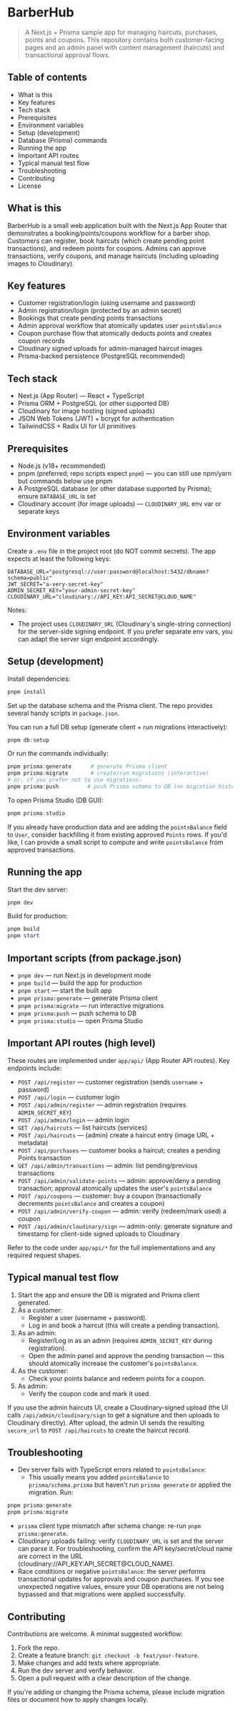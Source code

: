 # BarberHub

> A Next.js + Prisma sample app for managing haircuts, purchases, points and coupons. This repository contains both customer-facing pages and an admin panel with content management (haircuts) and transactional approval flows.

## Table of contents
- What is this
- Key features
- Tech stack
- Prerequisites
- Environment variables
- Setup (development)
- Database (Prisma) commands
- Running the app
- Important API routes
- Typical manual test flow
- Troubleshooting
- Contributing
- License

## What is this

BarberHub is a small web application built with the Next.js App Router that demonstrates a booking/points/coupons workflow for a barber shop. Customers can register, book haircuts (which create pending point transactions), and redeem points for coupons. Admins can approve transactions, verify coupons, and manage haircuts (including uploading images to Cloudinary).

## Key features

- Customer registration/login (using username and password)
- Admin registration/login (protected by an admin secret)
- Bookings that create pending points transactions
- Admin approval workflow that atomically updates user `pointsBalance`
- Coupon purchase flow that atomically deducts points and creates coupon records
- Cloudinary signed uploads for admin-managed haircut images
- Prisma-backed persistence (PostgreSQL recommended)

## Tech stack

- Next.js (App Router) — React + TypeScript
- Prisma ORM + PostgreSQL (or other supported DB)
- Cloudinary for image hosting (signed uploads)
- JSON Web Tokens (JWT) + bcrypt for authentication
- TailwindCSS + Radix UI for UI primitives

## Prerequisites

- Node.js (v18+ recommended)
- pnpm (preferred; repo scripts expect `pnpm`) — you can still use npm/yarn but commands below use pnpm
- A PostgreSQL database (or other database supported by Prisma); ensure `DATABASE_URL` is set
- Cloudinary account (for image uploads) — `CLOUDINARY_URL` env var or separate keys

## Environment variables

Create a `.env` file in the project root (do NOT commit secrets). The app expects at least the following keys:

```
DATABASE_URL="postgresql://user:password@localhost:5432/dbname?schema=public"
JWT_SECRET="a-very-secret-key"
ADMIN_SECRET_KEY="your-admin-secret-key"
CLOUDINARY_URL="cloudinary://API_KEY:API_SECRET@CLOUD_NAME"
```

Notes:
- The project uses `CLOUDINARY_URL` (Cloudinary's single-string connection) for the server-side signing endpoint. If you prefer separate env vars, you can adapt the server sign endpoint accordingly.

## Setup (development)

Install dependencies:

```powershell
pnpm install
```

Set up the database schema and the Prisma client. The repo provides several handy scripts in `package.json`.

You can run a full DB setup (generate client + run migrations interactively):

```powershell
pnpm db:setup
```

Or run the commands individually:

```powershell
pnpm prisma:generate      # generate Prisma client
pnpm prisma:migrate       # create/run migrations (interactive)
# or, if you prefer not to use migrations:
pnpm prisma:push         # push Prisma schema to DB (no migration history)
```

To open Prisma Studio (DB GUI):

```powershell
pnpm prisma:studio
```

If you already have production data and are adding the `pointsBalance` field to `User`, consider backfilling it from existing approved `Points` rows. If you'd like, I can provide a small script to compute and write `pointsBalance` from approved transactions.

## Running the app

Start the dev server:

```powershell
pnpm dev
```

Build for production:

```powershell
pnpm build
pnpm start
```

## Important scripts (from package.json)

- `pnpm dev` — run Next.js in development mode
- `pnpm build` — build the app for production
- `pnpm start` — start the built app
- `pnpm prisma:generate` — generate Prisma client
- `pnpm prisma:migrate` — run interactive migrations
- `pnpm prisma:push` — push schema to DB
- `pnpm prisma:studio` — open Prisma Studio

## Important API routes (high level)

These routes are implemented under `app/api/` (App Router API routes). Key endpoints include:

- `POST /api/register` — customer registration (sends `username` + password)
- `POST /api/login` — customer login
- `POST /api/admin/register` — admin registration (requires `ADMIN_SECRET_KEY`)
- `POST /api/admin/login` — admin login
- `GET /api/haircuts` — list haircuts (services)
- `POST /api/haircuts` — (admin) create a haircut entry (image URL + metadata)
- `POST /api/purchases` — customer books a haircut; creates a pending Points transaction
- `GET /api/admin/transactions` — admin: list pending/previous transactions
- `POST /api/admin/validate-points` — admin: approve/deny a pending transaction; approval atomically updates the user's `pointsBalance`
- `POST /api/coupons` — customer: buy a coupon (transactionally decrements `pointsBalance` and creates a coupon)
- `POST /api/admin/verify-coupon` — admin: verify (redeem/mark used) a coupon
- `POST /api/admin/cloudinary/sign` — admin-only: generate signature and timestamp for client-side signed uploads to Cloudinary

Refer to the code under `app/api/*` for the full implementations and any required request shapes.

## Typical manual test flow

1. Start the app and ensure the DB is migrated and Prisma client generated.
2. As a customer:
   - Register a user (username + password).
   - Log in and book a haircut (this will create a pending transaction).
3. As an admin:
   - Register/Log in as an admin (requires `ADMIN_SECRET_KEY` during registration).
   - Open the admin panel and approve the pending transaction — this should atomically increase the customer's `pointsBalance`.
4. As the customer:
   - Check your points balance and redeem points for a coupon.
5. As admin:
   - Verify the coupon code and mark it used.

If you use the admin haircuts UI, create a Cloudinary-signed upload (the UI calls `/api/admin/cloudinary/sign` to get a signature and then uploads to Cloudinary directly). After upload, the admin UI sends the resulting `secure_url` to `POST /api/haircuts` to create the haircut record.

## Troubleshooting

- Dev server fails with TypeScript errors related to `pointsBalance`:
  - This usually means you added `pointsBalance` to `prisma/schema.prisma` but haven't run `prisma generate` or applied the migration. Run:

```powershell
pnpm prisma:generate
pnpm prisma:migrate
```

- `prisma` client type mismatch after schema change: re-run `pnpm prisma:generate`.
- Cloudinary uploads failing: verify `CLOUDINARY_URL` is set and the server can parse it. For troubleshooting, confirm the API key/secret/cloud name are correct in the URL (cloudinary://API_KEY:API_SECRET@CLOUD_NAME).
- Race conditions or negative `pointsBalance`: the server performs transactional updates for approvals and coupon purchases. If you see unexpected negative values, ensure your DB operations are not being bypassed and that migrations were applied successfully.

## Contributing

Contributions are welcome. A minimal suggested workflow:

1. Fork the repo.
2. Create a feature branch: `git checkout -b feat/your-feature`.
3. Make changes and add tests where appropriate.
4. Run the dev server and verify behavior.
5. Open a pull request with a clear description of the change.

If you're adding or changing the Prisma schema, please include migration files or document how to apply changes locally.
